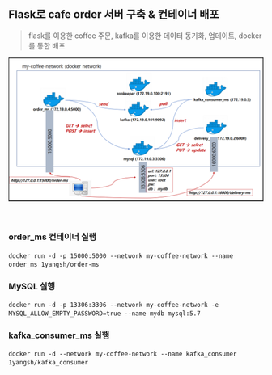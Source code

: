 ## Flask로 cafe order 서버 구축 & 컨테이너 배포

> flask를 이용한 coffee 주문, kafka를 이용한 데이터 동기화, 업데이트, docker를 통한 배포

![image-20210408010838976](README.assets/image-20210408010838976.png)

<br/>

### order_ms 컨테이너 실행

`docker run -d -p 15000:5000 --network my-coffee-network --name order_ms 1yangsh/order-ms`

### MySQL 실행

`docker run -d -p 13306:3306 --network my-coffee-network -e MYSQL_ALLOW_EMPTY_PASSWORD=true --name mydb mysql:5.7`

### kafka_consumer_ms 실행

`docker run -d --network my-coffee-network --name kafka_consumer 1yangsh/kafka_consumer`



